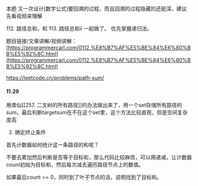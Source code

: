 本题 又一次设计[数学公式]要回溯的过程，而且回溯的过程隐藏的还挺深，建议先看视频来理解 

112. 路径总和，和 113. 路径总和ii 一起做了。 优先掌握递归法。

题目链接/文章讲解/视频讲解：[https://programmercarl.com/0112.%E8%B7%AF%E5%BE%84%E6%80%BB%E5%92%8C.html](https://programmercarl.com/0112.%E8%B7%AF%E5%BE%84%E6%80%BB%E5%92%8C.html)

https://leetcode.cn/problems/path-sum/
#### 11.29
用类似[[257. 二叉树的所有路径]]的办法做出来了，用一个set存储所有路径的sum，最后判断targetsum在不在这个set里，这个方法比较直观，但是空间复杂度高


2. 确定终止条件

首先计数器如何统计这一条路径的和呢？

不要去累加然后判断是否等于目标和，那么代码比较麻烦，可以用递减，让计数器count初始为目标和，然后每次减去遍历路径节点上的数值。

如果最后count == 0，同时到了叶子节点的话，说明找到了目标和。